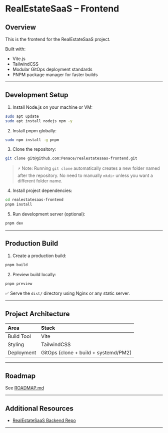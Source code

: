 # RealEstateSaaS – Frontend

## Overview

This is the frontend for the RealEstateSaaS project.

Built with:
- Vite.js
- TailwindCSS
- Modular GitOps deployment standards
- PNPM package manager for faster builds

---

## Development Setup

1. Install Node.js on your machine or VM:
```bash
sudo apt update
sudo apt install nodejs npm -y
```

2. Install pnpm globally:
```bash
sudo npm install -g pnpm
```

3. Clone the repository:
```bash
git clone git@github.com:Penace/realestatesaas-frontend.git
```
> ⚡ Note:
> Running `git clone` automatically creates a new folder named after the repository.
> No need to manually `mkdir` unless you want a different folder name.

4. Install project dependencies:
```bash
cd realestatesaas-frontend
pnpm install
```

5. Run development server (optional):
```bash
pnpm dev
```

---

## Production Build

1. Create a production build:
```bash
pnpm build
```

2. Preview build locally:
```bash
pnpm preview
```

✅ Serve the `dist/` directory using Nginx or any static server.

---

## Project Architecture

| Area | Stack |
|:---|:---|
| Build Tool | Vite |
| Styling | TailwindCSS |
| Deployment | GitOps (clone + build + systemd/PM2) |

---

## Roadmap

See [ROADMAP.md](./ROADMAP.md)

---

## Additional Resources

- [RealEstateSaaS Backend Repo](https://github.com/Penace/realestatesaas-backend)

---